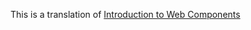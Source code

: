 This is a translation of [Introduction to Web Components](http://dvcs.w3.org/hg/webcomponents/raw-file/tip/explainer/index.html)
